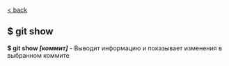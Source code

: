 [< back](./readme.md)

## $ git show

**$ git show *[коммит]*** - Выводит информацию и показывает изменения в выбранном коммите